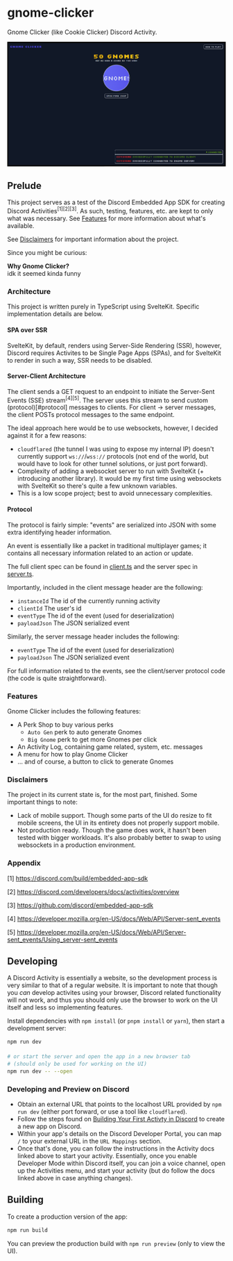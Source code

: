 # gnome-clicker

Gnome Clicker (like Cookie Clicker) Discord Activity.

[<img src="docs/preview.png">]()

## Prelude

This project serves as a test of the Discord Embedded App SDK for creating Discord
Activities<sup>[1]</sup><sup>[2]</sup><sup>[3]</sup>. As such, testing, features, etc. are kept to
only what was necessary. See [Features](#features) for more information about what's available.

See [Disclaimers](#disclaimers) for important information about the project.

Since you might be curious:

**Why Gnome Clicker?**<br>
idk it seemed kinda funny

### Architecture

This project is written purely in TypeScript using SvelteKit. Specific implementation details are
below.

#### SPA over SSR

SvelteKit, by default, renders using Server-Side Rendering (SSR), however, Discord requires
Activites to be Single Page Apps (SPAs), and for SvelteKit to render in such a way, SSR needs to be
disabled.

#### Server-Client Architecture

The client sends a GET request to an endpoint to initiate the Server-Sent Events (SSE)
stream<sup>[4]</sup><sup>[5]</sup>. The server uses this stream to send custom (protocol)[#protocol]
messages to clients. For client -> server messages, the client POSTs protocol messages to the same
endpoint.

The ideal approach here would be to use websockets, however, I decided against it for a few reasons:

-   `cloudflared` (the tunnel I was using to expose my internal IP) doesn't currently support
    `ws://`/`wss://` protocols (not end of the world, but would have to look for other tunnel
    solutions, or just port forward).
-   Complexity of adding a websocket server to run with SvelteKit (+ introducing another library).
    It would be my first time using websockets with SvelteKit so there's quite a few unknown variables.
-   This is a low scope project; best to avoid unnecessary complexities.

#### Protocol

The protocol is fairly simple: "events" are serialized into JSON with some extra identifying header
information.

An event is essentially like a packet in traditional multiplayer games; it contains all necessary
information related to an action or update.

The full client spec can be found in [client.ts](./src/lib/protocol/client.ts) and the server spec
in [server.ts](./src/lib/protocol/server.ts).

Importantly, included in the client message header are the following:

-   `instanceId` The id of the currently running activity
-   `clientId` The user's id
-   `eventType` The id of the event (used for deserialization)
-   `payloadJson` The JSON serialized event

Similarly, the server message header includes the following:

-   `eventType` The id of the event (used for deserialization)
-   `payloadJson` The JSON serialized event

For full information related to the events, see the client/server protocol code (the code is quite
straightforward).

### Features

Gnome Clicker includes the following features:

-   A Perk Shop to buy various perks
    -   `Auto Gen` perk to auto generate Gnomes
    -   `Big Gnome` perk to get more Gnomes per click
-   An Activity Log, containing game related, system, etc. messages
-   A menu for how to play Gnome Clicker
-   ... and of course, a button to click to generate Gnomes

### Disclaimers

The project in its current state is, for the most part, finished. Some important things to note:

-   Lack of mobile support. Though some parts of the UI do resize to fit mobile screens, the UI in
    its entirety does not properly support mobile.
-   Not production ready. Though the game does work, it hasn't been tested with bigger workloads.
    It's also probably better to swap to using websockets in a production environment.

### Appendix

[1] https://discord.com/build/embedded-app-sdk

[2] https://discord.com/developers/docs/activities/overview

[3] https://github.com/discord/embedded-app-sdk

[4] https://developer.mozilla.org/en-US/docs/Web/API/Server-sent_events

[5] https://developer.mozilla.org/en-US/docs/Web/API/Server-sent_events/Using_server-sent_events

## Developing

A Discord Activity is essentially a website, so the development process is very similar to that of a
regular website. It is important to note that though you _can_ develop activites using your browser,
Discord related functionality will not work, and thus you should only use the browser to work on the
UI itself and less so implementing features.

Install dependencies with `npm install` (or `pnpm install` or `yarn`), then start a development
server:

```bash
npm run dev

# or start the server and open the app in a new browser tab
# (should only be used for working on the UI)
npm run dev -- --open
```

### Developing and Preview on Discord

-   Obtain an external URL that points to the localhost URL provided by `npm run dev` (either port
    forward, or use a tool like `cloudflared`).
-   Follow the steps found on [Building Your First Activty in Discord](https://discord.com/developers/docs/activities/building-an-activity)
    to create a new app on Discord.
-   Within your app's details on the Discord Developer Portal, you can map `/` to your external
    URL in the `URL Mappings` section.
-   Once that's done, you can follow the instructions in the Activity docs linked above to start
    your activity. Essentially, once you enable Developer Mode within Discord itself, you can join a
    voice channel, open up the Activities menu, and start your activity (but do follow the docs
    linked above in case anything changes).

## Building

To create a production version of the app:

```bash
npm run build
```

You can preview the production build with `npm run preview` (only to view the UI).
